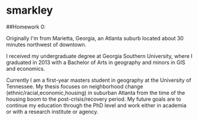 # smarkley
##Homework 0:

Originally I'm from Marietta, Georgia, an Atlanta suburb located about 30 minutes northwest of downtown. 

I received my undergraduate degree at Georgia Southern University, where I graduated in 2013 with a Bachelor of Arts in geography and minors in GIS and economics.

Currently I am a first-year masters student in geography at the University of Tennessee. My thesis focuses on neighborhood change (ethnic/racial,economic,housing) in suburban Atlanta from the time of the housing boom to the post-crisis/recovery period. My future goals are to continue my education through the PhD level and work either in academia or with a research institute or agency.
